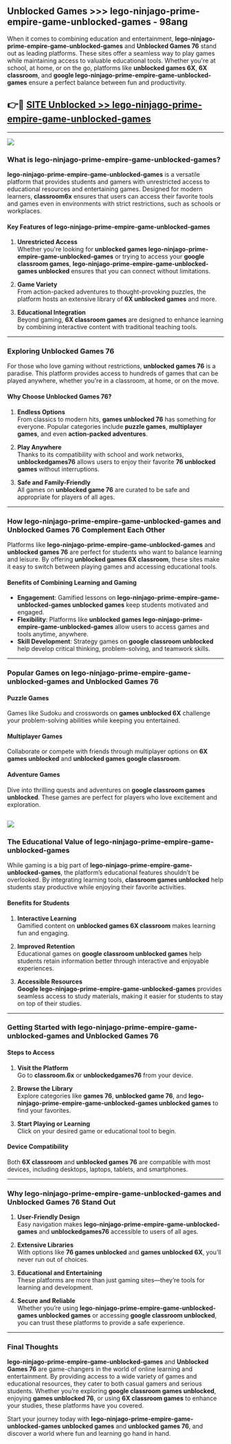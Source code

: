 ## Unblocked Games >>> lego-ninjago-prime-empire-game-unblocked-games - 98ang 

When it comes to combining education and entertainment, **lego-ninjago-prime-empire-game-unblocked-games** and **Unblocked Games 76** stand out as leading platforms. These sites offer a seamless way to play games while maintaining access to valuable educational tools. Whether you're at school, at home, or on the go, platforms like **unblocked games 6X**, **6X classroom**, and **google lego-ninjago-prime-empire-game-unblocked-games** ensure a perfect balance between fun and productivity.
## 👉🔴 [SITE Unblocked >> lego-ninjago-prime-empire-game-unblocked-games](https://unblockedgames.edu.pl?title=lego-ninjago-prime-empire-game-unblocked-games&ref=22JU)
---
<a href="https://unblockedgames.edu.pl?title=lego-ninjago-prime-empire-game-unblocked-games&ref=22JU/"><img src="https://github.com/user-attachments/assets/438f12ca-57a4-47a3-8ead-c64da593a1e5"/></a>
### What is lego-ninjago-prime-empire-game-unblocked-games?  

**lego-ninjago-prime-empire-game-unblocked-games** is a versatile platform that provides students and gamers with unrestricted access to educational resources and entertaining games. Designed for modern learners, **classroom6x** ensures that users can access their favorite tools and games even in environments with strict restrictions, such as schools or workplaces.  

#### Key Features of lego-ninjago-prime-empire-game-unblocked-games  

1. **Unrestricted Access**  
   Whether you're looking for **unblocked games lego-ninjago-prime-empire-game-unblocked-games** or trying to access your **google classroom games**, **lego-ninjago-prime-empire-game-unblocked-games unblocked** ensures that you can connect without limitations.  

2. **Game Variety**  
   From action-packed adventures to thought-provoking puzzles, the platform hosts an extensive library of **6X unblocked games** and more.  

3. **Educational Integration**  
   Beyond gaming, **6X classroom games** are designed to enhance learning by combining interactive content with traditional teaching tools.  



---

### Exploring Unblocked Games 76  

For those who love gaming without restrictions, **unblocked games 76** is a paradise. This platform provides access to hundreds of games that can be played anywhere, whether you're in a classroom, at home, or on the move.  

#### Why Choose Unblocked Games 76?  

1. **Endless Options**  
   From classics to modern hits, **games unblocked 76** has something for everyone. Popular categories include **puzzle games**, **multiplayer games**, and even **action-packed adventures**.  

2. **Play Anywhere**  
   Thanks to its compatibility with school and work networks, **unblockedgames76** allows users to enjoy their favorite **76 unblocked games** without interruptions.  

3. **Safe and Family-Friendly**  
   All games on **unblocked game 76** are curated to be safe and appropriate for players of all ages.  

---

### How lego-ninjago-prime-empire-game-unblocked-games and Unblocked Games 76 Complement Each Other  

Platforms like **lego-ninjago-prime-empire-game-unblocked-games** and **unblocked games 76** are perfect for students who want to balance learning and leisure. By offering **unblocked games 6X classroom**, these sites make it easy to switch between playing games and accessing educational tools.  

#### Benefits of Combining Learning and Gaming  

- **Engagement**: Gamified lessons on **lego-ninjago-prime-empire-game-unblocked-games unblocked games** keep students motivated and engaged.  
- **Flexibility**: Platforms like **unblocked games lego-ninjago-prime-empire-game-unblocked-games** allow users to access games and tools anytime, anywhere.  
- **Skill Development**: Strategy games on **google classroom unblocked** help develop critical thinking, problem-solving, and teamwork skills.  

---

### Popular Games on lego-ninjago-prime-empire-game-unblocked-games and Unblocked Games 76  

#### Puzzle Games  

Games like Sudoku and crosswords on **games unblocked 6X** challenge your problem-solving abilities while keeping you entertained.  

#### Multiplayer Games  

Collaborate or compete with friends through multiplayer options on **6X games unblocked** and **unblocked games google classroom**.  

#### Adventure Games  

Dive into thrilling quests and adventures on **google classroom games unblocked**. These games are perfect for players who love excitement and exploration.  

<a href="http://download.freeplayer.one?title=lego-ninjago-prime-empire-game-unblocked-games&ref=23D/"><img src="https://github.com/user-attachments/assets/fe0c3e91-c8e1-489c-acf0-e2f614c12fb8"/></a>
---

### The Educational Value of lego-ninjago-prime-empire-game-unblocked-games  

While gaming is a big part of **lego-ninjago-prime-empire-game-unblocked-games**, the platform’s educational features shouldn’t be overlooked. By integrating learning tools, **classroom games unblocked** help students stay productive while enjoying their favorite activities.  

#### Benefits for Students  

1. **Interactive Learning**  
   Gamified content on **unblocked games 6X classroom** makes learning fun and engaging.  

2. **Improved Retention**  
   Educational games on **google classroom unblocked games** help students retain information better through interactive and enjoyable experiences.  

3. **Accessible Resources**  
   **Google lego-ninjago-prime-empire-game-unblocked-games** provides seamless access to study materials, making it easier for students to stay on top of their studies.  

---

### Getting Started with lego-ninjago-prime-empire-game-unblocked-games and Unblocked Games 76  

#### Steps to Access  

1. **Visit the Platform**  
   Go to **classroom.6x** or **unblockedgames76** from your device.  

2. **Browse the Library**  
   Explore categories like **games 76**, **unblocked game 76**, and **lego-ninjago-prime-empire-game-unblocked-games unblocked games** to find your favorites.  

3. **Start Playing or Learning**  
   Click on your desired game or educational tool to begin.  

#### Device Compatibility  

Both **6X classroom** and **unblocked games 76** are compatible with most devices, including desktops, laptops, tablets, and smartphones.  

---

### Why lego-ninjago-prime-empire-game-unblocked-games and Unblocked Games 76 Stand Out  

1. **User-Friendly Design**  
   Easy navigation makes **lego-ninjago-prime-empire-game-unblocked-games** and **unblockedgames76** accessible to users of all ages.  

2. **Extensive Libraries**  
   With options like **76 games unblocked** and **games unblocked 6X**, you’ll never run out of choices.  

3. **Educational and Entertaining**  
   These platforms are more than just gaming sites—they’re tools for learning and development.  

4. **Secure and Reliable**  
   Whether you’re using **lego-ninjago-prime-empire-game-unblocked-games unblocked games** or accessing **google classroom unblocked**, you can trust these platforms to provide a safe experience.  

---

### Final Thoughts  

**lego-ninjago-prime-empire-game-unblocked-games** and **Unblocked Games 76** are game-changers in the world of online learning and entertainment. By providing access to a wide variety of games and educational resources, they cater to both casual gamers and serious students. Whether you’re exploring **google classroom games unblocked**, enjoying **games unblocked 76**, or using **6X classroom games** to enhance your studies, these platforms have you covered.  

Start your journey today with **lego-ninjago-prime-empire-game-unblocked-games unblocked games** and **unblocked games 76**, and discover a world where fun and learning go hand in hand.  